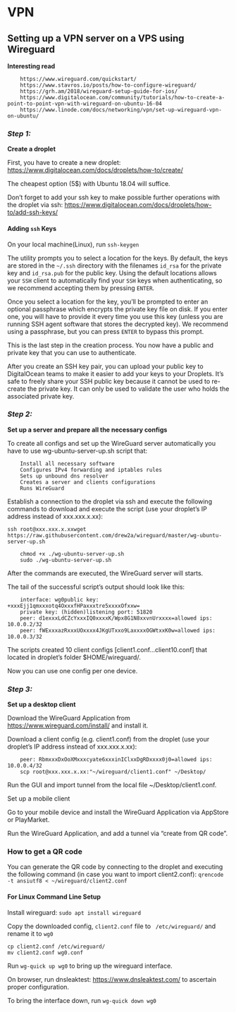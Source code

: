 # VPN
## Setting up a VPN server on a VPS using Wireguard

**Interesting read**
```
    https://www.wireguard.com/quickstart/
    https://www.stavros.io/posts/how-to-configure-wireguard/
    https://grh.am/2018/wireguard-setup-guide-for-ios/
    https://www.digitalocean.com/community/tutorials/how-to-create-a-point-to-point-vpn-with-wireguard-on-ubuntu-16-04
    https://www.linode.com/docs/networking/vpn/set-up-wireguard-vpn-on-ubuntu/
 ```
### *Step 1:*
**Create a droplet**

First, you have to create a new droplet: https://www.digitalocean.com/docs/droplets/how-to/create/

The cheapest option (5$) with Ubuntu 18.04 will suffice.

Don’t forget to add your ssh key to make possible further operations with the droplet via ssh: https://www.digitalocean.com/docs/droplets/how-to/add-ssh-keys/
#### Adding `ssh` Keys
On your local machine(Linux), run `ssh-keygen`

The utility prompts you to select a location for the keys. By default, the keys are stored in the `~/.ssh` directory with the filenames `id_rsa` for the private key and `id_rsa.pub` for the public key. Using the default locations allows your `SSH` client to automatically find your `SSH` keys when authenticating, so we recommend accepting them by pressing `ENTER`.

Once you select a location for the key, you’ll be prompted to enter an optional passphrase which encrypts the private key file on disk.
If you enter one, you will have to provide it every time you use this key (unless you are running SSH agent software that stores the decrypted key). We recommend using a passphrase, but you can press `ENTER` to bypass this prompt.

This is the last step in the creation process. You now have a public and private key that you can use to authenticate.

After you create an SSH key pair, you can upload your public key to DigitalOcean teams to make it easier to add your keys to your Droplets. It’s safe to freely share your SSH public key because it cannot be used to re-create the private key. It can only be used to validate the user who holds the associated private key.

### *Step 2:*
**Set up a server and prepare all the necessary configs**

To create all configs and set up the WireGuard server automatically you have to use wg-ubuntu-server-up.sh script that:
```
    Install all necessary software
    Configures IPv4 forwarding and iptables rules
    Sets up unbound dns resolver
    Creates a server and clients configurations
    Runs WireGuard
```
Establish a connection to the droplet via ssh and execute the following commands to download and execute the script (use your droplet’s IP address instead of xxx.xxx.x.xx):

`ssh root@xxx.xxx.x.xxwget https://raw.githubusercontent.com/drew2a/wireguard/master/wg-ubuntu-server-up.sh`
```
    chmod +x ./wg-ubuntu-server-up.sh
    sudo ./wg-ubuntu-server-up.sh
```
After the commands are executed, the WireGuard server will starts.

The tail of the successful script’s output should look like this:
```
    interface: wg0public key: +xxxEjj1qmxxxotq4OxxxfHPaxxxtre5xxxxOfxxw=
    private key: (hidden)listening port: 51820
    peer: d1exxxLdCZcYxxxIQ0xxxxK/Wpx8G1N8xxvnUrxxxx=allowed ips: 10.0.0.2/32
    peer: fWExxxazRxxxUOxxxx4JKgUTxxo9LaxxxxOGWtxxK0w=allowed ips: 10.0.0.3/32
```
The scripts created 10 client configs [client1.conf…client10.conf] that located in droplet’s folder $HOME/wireguard/.

Now you can use one config per one device.

### *Step 3:*
**Set up a desktop client**

Download the WireGuard Application from https://www.wireguard.com/install/ and install it.

Download a client config (e.g. client1.conf) from the droplet (use your droplet’s IP address instead of xxx.xxx.x.xx):
```
    peer: RbmxxxDxOoXMxxxcyate6xxxinIClxxDgRDxxxx0j0=allowed ips: 10.0.0.4/32
    scp root@xxx.xxx.x.xx:"~/wireguard/client1.conf" ~/Desktop/
```
Run the GUI and import tunnel from the local file ~/Desktop/client1.conf.

Set up a mobile client

Go to your mobile device and install the WireGuard Application via AppStore or PlayMarket.

Run the WireGuard Application, and add a tunnel via “create from QR code”.

### How to get a QR code

You can generate the QR code by connecting to the droplet and executing the following command (in case you want to import client2.conf):
     `qrencode -t ansiutf8 < ~/wireguard/client2.conf`

#### **For Linux Command Line Setup**

Install wireguard: `sudo apt install wireguard`

Copy the downloaded config, `client2.conf` file to ` /etc/wireguard/` and rename it to `wg0`
```
cp client2.conf /etc/wireguard/
mv client2.conf wg0.conf
```
Run `wg-quick up wg0` to bring up the wireguard interface.

On browser, run dnsleaktest: https://www.dnsleaktest.com/ to ascertain proper configuration.

To bring the interface down, run `wg-quick down wg0`


